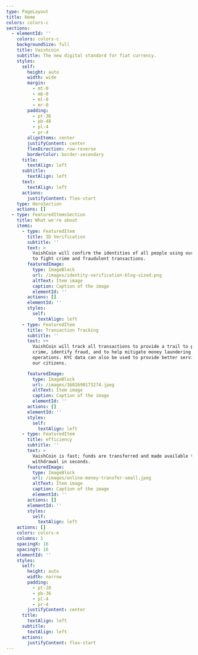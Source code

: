```yaml
---
type: PageLayout
title: Home
colors: colors-c
sections:
  - elementId: ''
    colors: colors-c
    backgroundSize: full
    title: Vaishcoin
    subtitle: The new digital standard for fiat currency.
    styles:
      self:
        height: auto
        width: wide
        margin:
          - mt-0
          - mb-0
          - ml-0
          - mr-0
        padding:
          - pt-36
          - pb-48
          - pl-4
          - pr-4
        alignItems: center
        justifyContent: center
        flexDirection: row-reverse
        borderColor: border-secondary
      title:
        textAlign: left
      subtitle:
        textAlign: left
      text:
        textAlign: left
      actions:
        justifyContent: flex-start
    type: HeroSection
    actions: []
  - type: FeaturedItemsSection
    title: What we're about
    items:
      - type: FeaturedItem
        title: ID Verification
        subtitle: ''
        text: >
          VaishCoin will confirm the identities of all people using our product
          to fight crime and fraudulent transactions.
        featuredImage:
          type: ImageBlock
          url: /images/identity-verification-blog-sized.png
          altText: Item image
          caption: Caption of the image
          elementId: ''
        actions: []
        elementId: ''
        styles:
          self:
            textAlign: left
      - type: FeaturedItem
        title: Transaction Tracking
        subtitle: ''
        text: >+
          VaishCoin will track all transactions to provide a trail to prevent
          crime, identify fraud, and to help mitigate money laundering
          operations. KYC data can also be used to provide better services to
          our citizens.

        featuredImage:
          type: ImageBlock
          url: /images/1602690173274.jpeg
          altText: Item image
          caption: Caption of the image
          elementId: ''
        actions: []
        elementId: ''
        styles:
          self:
            textAlign: left
      - type: FeaturedItem
        title: efficiency
        subtitle: ''
        text: >
          VaishCoin is fast; funds are transferred and made available to
          withdrawal in seconds.
        featuredImage:
          type: ImageBlock
          url: /images/online-money-transfer-small.jpeg
          altText: Item image
          caption: Caption of the image
          elementId: ''
        actions: []
        elementId: ''
        styles:
          self:
            textAlign: left
    actions: []
    colors: colors-e
    columns: 1
    spacingX: 16
    spacingY: 16
    elementId: ''
    styles:
      self:
        height: auto
        width: narrow
        padding:
          - pt-28
          - pb-36
          - pl-4
          - pr-4
        justifyContent: center
      title:
        textAlign: left
      subtitle:
        textAlign: left
      actions:
        justifyContent: flex-start
---
```

